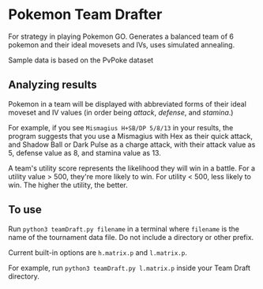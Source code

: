 # Pokemon Team Drafter

For strategy in playing Pokemon GO. Generates a balanced team of 6 pokemon and their ideal movesets and IVs, uses simulated annealing.

Sample data is based on the PvPoke dataset

## Analyzing results

Pokemon in a team will be displayed with abbreviated forms of their ideal moveset and IV values (in order being *attack*, *defense*, and *stamina*.)

For example, if you see ```Mismagius H+SB/DP 5/8/13``` in your results, the program suggests that you use a Mismagius with Hex as their quick attack, and Shadow Ball or Dark Pulse as a charge attack, with their attack value as 5, defense value as 8, and stamina value as 13.

A team's utility score represents the likelihood they will win in a battle. For a utility value > 500, they're more likely to win. For utility < 500, less likely to win. The higher the utility, the better.

## To use

Run ```python3 teamDraft.py filename``` in a terminal where ```filename``` is the name of the tournament data file. Do not include a directory or other prefix.

Current built-in options are ```h.matrix.p``` and ```l.matrix.p```.

For example, run ```python3 teamDraft.py l.matrix.p``` inside your Team Draft directory.